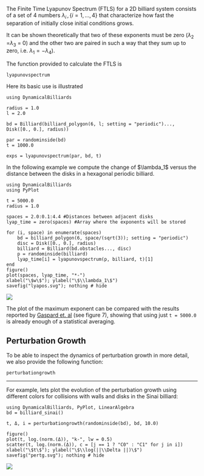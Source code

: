 The Finite Time Lyapunov Spectrum (FTLS) for a 2D billiard system consists of a
set of 4 numbers $\lambda_i \, , \{ i = 1, ...,4 \}$ that characterize how fast
the separation of initially close initial conditions grows.

It can be shown theoretically that two of these exponents must be zero
($\lambda_2$ =$\lambda_3$ = 0) and the other two are paired in such a way that
they sum up to zero, i.e. $\lambda_1 =  -\lambda_4$).

The function provided to calculate the FTLS is
```@docs
lyapunovspectrum
```

Here its basic use is illustrated
```@example lyaps
using DynamicalBilliards

radius = 1.0
l = 2.0

bd = Billiard(billiard_polygon(6, l; setting = "periodic")..., Disk([0., 0.], radius))

par = randominside(bd)
t = 1000.0

exps = lyapunovspectrum(par, bd, t)
```

In the following example we compute the change of $\lambda_1\$ versus the
distance between the disks in a hexagonal periodic billiard.

```@example lyaps
using DynamicalBilliards
using PyPlot

t = 5000.0
radius = 1.0

spaces = 2.0:0.1:4.4 #Distances between adjacent disks
lyap_time = zero(spaces) #Array where the exponents will be stored

for (i, space) in enumerate(spaces)
    bd = billiard_polygon(6, space/(sqrt(3)); setting = "periodic")
    disc = Disk([0., 0.], radius)
    billiard = Billiard(bd.obstacles..., disc)
    p = randominside(billiard)
    lyap_time[i] = lyapunovspectrum(p, billiard, t)[1]
end
figure()
plot(spaces, lyap_time, "*-")
xlabel("\$w\$"); ylabel("\$\\lambda_1\$")
savefig("lyapos.svg"); nothing # hide
```
![](lyapos.svg)

The plot of the maximum exponent can be compared with the results reported by
[Gaspard et. al](https://journals.aps.org/pre/abstract/10.1103/PhysRevE.51.5332)
(see figure 7), showing that using just `t = 5000.0` is already enough of a
statistical averaging.

## Perturbation Growth
To be able to inspect the dynamics of perturbation growth in more detail, we also provide the following function:
```@docs
perturbationgrowth
```
---
For example, lets plot the evolution of the perturbation growth using different colors for collisions with walls and disks in the Sinai billiard:
```@example lyaps
using DynamicalBilliards, PyPlot, LinearAlgebra
bd = billiard_sinai()

t, Δ, i = perturbationgrowth(randominside(bd), bd, 10.0)

figure()
plot(t, log.(norm.(Δ)), "k-", lw = 0.5)
scatter(t, log.(norm.(Δ)), c = [j == 1 ? "C0" : "C1" for j in i])
xlabel("\$t\$"); ylabel("\$\\log(||\\Delta ||)\$")
savefig("pertg.svg"); nothing # hide
```
![](pertg.svg)
